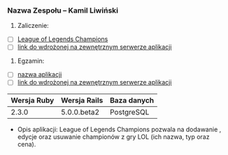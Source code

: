 ### Nazwa Zespołu – Kamil Liwiński

1. Zaliczenie:
 - [ ] [League of Legends Champions](https://github.com/panUFO/ASI/tree/master/champs)
 - [ ] [link do wdrożonej na zewnętrznym serwerze aplikacji](https://asi-kliwinski93.c9users.io/)
1. Egzamin:
 - [ ] [nazwa aplikacji](egzamin)
 - [ ] [link do wdrożonej na zewnętrznym serwerze aplikacji](/)

| Wersja Ruby   | Wersja Rails   | Baza danych |
|------------|---------|-------------|
|    2.3.0   | 5.0.0.beta2  | PostgreSQL  |

- Opis aplikacji: League of Legends Champions pozwala na dodawanie , edycje oraz usuwanie championów z gry LOL (ich nazwa, typ oraz cena).
